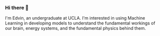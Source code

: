### Hi there 👋

I'm Edvin, an undergraduate at UCLA. I'm interested in using Machine Learning in developing models to understand the fundamental workings of our brain, energy systems, and the fundamental physics behind them.
